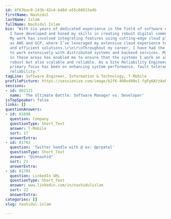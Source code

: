 ```yaml
---
id: 8f63bac0-143b-42c4-b48d-a55c68015e4b
firstName: Nashidul
lastName: Islam
fullName: Nashidul Islam
bio: "With six years of dedicated experience in the field of software engineering,
  I have developed and honed my skills in creating robust digital commerce applications.
  My work has involved integrating features using cutting-edge cloud platforms such
  as AWS and GCP, where I’ve leveraged my extensive cloud experience to deliver innovative
  and efficient solutions.\r\n\r\nThroughout my career, I have had the opportunity
  to work extensively with distributed systems and backend services. My expertise
  in these areas has enabled me to ensure that the systems I work on are not only
  robust but also scalable and reliable. As a Site Reliability Engineer (SRE), my
  primary focus has been on enhancing system performance, fault tolerance, and overall
  reliability."
tagLine: Software Engineer, Information & Technology, T-Mobile
profilePicture: https://sessionize.com/image/b2f6-400o400o1-fgFg6AYzAohi2ZZ1AzUmSU.jpg
sessions:
- id: 862121
  name: 'The Ultimate Battle: Software Manager vs. Developer'
isTopSpeaker: false
links: []
questionAnswers:
- id: 81698
  question: Company
  questionType: Short_Text
  answer: T-Mobile
  sort: 17
  answerExtra:
- id: 81702
  question: 'Twitter handle with @ ex: @prpatel'
  questionType: Short_Text
  answer: "@imnashid"
  sort: 21
  answerExtra:
- id: 81705
  question: LinkedIn URL
  questionType: Short_Text
  answer: www.linkedin.com/in/nashidulislam
  sort: 22
  answerExtra:
categories: []
slug: nashidul-islam

---
```

